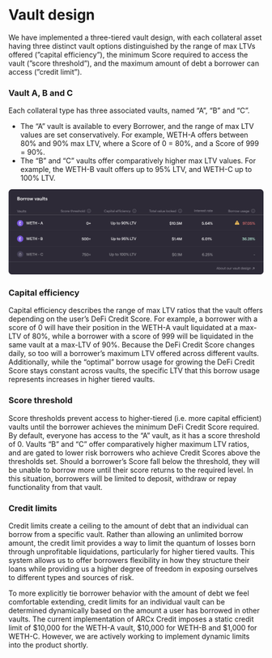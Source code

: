 # Vault design

We have implemented a three-tiered vault design, with each collateral asset having three distinct vault options distinguished by the range of max LTVs offered (”capital efficiency”), the minimum Score required to access the vault (”score threshold”), and the maximum amount of debt a borrower can access (”credit limit”).

### Vault A, B and C

Each collateral type has three associated vaults, named “A”, “B” and “C”.

* The “A” vault is available to every Borrower, and the range of max LTV values are set conservatively. For example, WETH-A offers between 80% and 90% max LTV, where a Score of 0 = 80%, and a Score of 999 = 90%.
* The “B” and “C” vaults offer comparatively higher max LTV values. For example, the WETH-B vault offers up to 95% LTV, and WETH-C up to 100% LTV.

![Borrow vaults table showing WETH vaults A, B and C.](<../../.gitbook/assets/Vaults table.png>)

### Capital efficiency

Capital efficiency describes the range of max LTV ratios that the vault offers depending on the user’s DeFi Credit Score. For example, a borrower with a score of 0 will have their position in the WETH-A vault liquidated at a max-LTV of 80%, while a borrower with a score of 999 will be liquidated in the same vault at a max-LTV of 90%. Because the DeFi Credit Score changes daily, so too will a borrower’s maximum LTV offered across different vaults. Additionally, while the “optimal” borrow usage for growing the DeFi Credit Score stays constant across vaults, the specific LTV that this borrow usage represents increases in higher tiered vaults.

### Score threshold

Score thresholds prevent access to higher-tiered (i.e. more capital efficient) vaults until the borrower achieves the minimum DeFi Credit Score required. By default, everyone has access to the “A” vault, as it has a score threshold of 0. Vaults “B” and “C” offer comparatively higher maximum LTV ratios, and are gated to lower risk borrowers who achieve Credit Scores above the thresholds set. Should a borrower’s Score fall below the threshold, they will be unable to borrow more until their score returns to the required level. In this situation, borrowers will be limited to deposit, withdraw or repay functionality from that vault.

### Credit limits

Credit limits create a ceiling to the amount of debt that an individual can borrow from a specific vault. Rather than allowing an unlimited borrow amount, the credit limit provides a way to limit the quantum of losses born through unprofitable liquidations, particularly for higher tiered vaults. This system allows us to offer borrowers flexibility in how they structure their loans while providing us a higher degree of freedom in exposing ourselves to different types and sources of risk.

To more explicitly tie borrower behavior with the amount of debt we feel comfortable extending, credit limits for an individual vault can be determined dynamically based on the amount a user has borrowed in other vaults. The current implementation of ARCx Credit imposes a static credit limit of $10,000 for the WETH-A vault, $10,000 for WETH-B and $1,000 for WETH-C. However, we are actively working to implement dynamic limits into the product shortly.&#x20;
